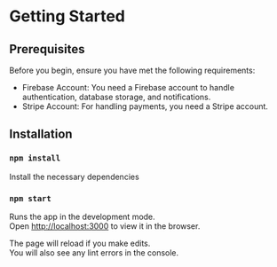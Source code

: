 # Getting Started

## Prerequisites
Before you begin, ensure you have met the following requirements:

- Firebase Account: You need a Firebase account to handle authentication, database storage, and notifications.
- Stripe Account: For handling payments, you need a Stripe account.

## Installation

### `npm install`
Install the necessary dependencies

### `npm start`
Runs the app in the development mode.\
Open [http://localhost:3000](http://localhost:3000) to view it in the browser.

The page will reload if you make edits.\
You will also see any lint errors in the console.
